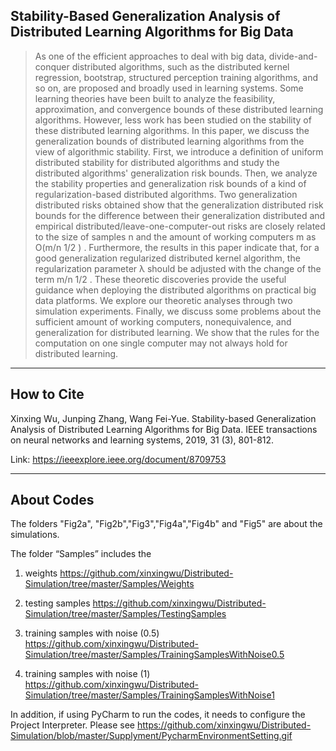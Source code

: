 ## Stability-Based Generalization Analysis of Distributed Learning Algorithms for Big Data

> As one of the efficient approaches to deal with big data, divide-and-conquer distributed algorithms, such as the distributed kernel regression, bootstrap, structured perception training algorithms, and so on, are proposed and broadly used in learning systems. Some learning theories have been built to analyze the feasibility, approximation, and convergence bounds of these distributed learning algorithms. However, less work has been studied on the stability of these distributed learning algorithms. In this paper, we discuss the generalization bounds of distributed learning algorithms from the view of algorithmic stability. First, we introduce a definition of uniform distributed stability for distributed algorithms and study the distributed algorithms' generalization risk bounds. Then, we analyze the stability properties and generalization risk bounds of a kind of regularization-based distributed algorithms. Two generalization distributed risks obtained show that the generalization distributed risk bounds for the difference between their generalization distributed and empirical distributed/leave-one-computer-out risks are closely related to the size of samples n and the amount of working computers m as O(m/n 1/2 ) . Furthermore, the results in this paper indicate that, for a good generalization regularized distributed kernel algorithm, the regularization parameter λ should be adjusted with the change of the term m/n 1/2 . These theoretic discoveries provide the useful guidance when deploying the distributed algorithms on practical big data platforms. We explore our theoretic analyses through two simulation experiments. Finally, we discuss some problems about the sufficient amount of working computers, nonequivalence, and generalization for distributed learning. We show that the rules for the computation on one single computer may not always hold for distributed learning.
 
---

## How to Cite

Xinxing Wu, Junping Zhang, Wang Fei-Yue. Stability-based Generalization Analysis of Distributed Learning Algorithms for Big Data. IEEE transactions on neural networks and learning systems, 2019, 31 (3), 801-812.

Link: https://ieeexplore.ieee.org/document/8709753


---
## About Codes


The folders "Fig2a", "Fig2b","Fig3","Fig4a","Fig4b" and "Fig5" are about the simulations.

The folder “Samples” includes the

1) weights https://github.com/xinxingwu/Distributed-Simulation/tree/master/Samples/Weights

2) testing samples https://github.com/xinxingwu/Distributed-Simulation/tree/master/Samples/TestingSamples

3) training samples with noise (0.5) https://github.com/xinxingwu/Distributed-Simulation/tree/master/Samples/TrainingSamplesWithNoise0.5

4) training samples with noise (1) https://github.com/xinxingwu/Distributed-Simulation/tree/master/Samples/TrainingSamplesWithNoise1

In addition, if using PyCharm to run the codes, it needs to configure the Project Interpreter. Please see https://github.com/xinxingwu/Distributed-Simulation/blob/master/Supplyment/PycharmEnvironmentSetting.gif
